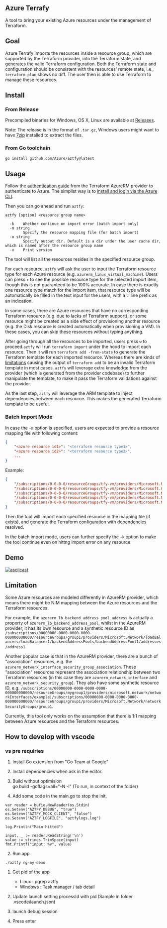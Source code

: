 ## Azure Terrafy

A tool to bring your existing Azure resources under the management of Terraform.

## Goal

Azure Terrafy imports the resources inside a resource group, which are supported by the Terraform provider, into the Terraform state, and generates the valid Terraform configuration. Both the Terraform state and configuration should be consistent with the resources' remote state, i.e., `terraform plan` shows no diff. The user then is able to use Terraform to manage these resources.

## Install

### From Release

Precompiled binaries for Windows, OS X, Linux are available at [Releases](https://github.com/Azure/aztfy/releases).

Note: The release is in the format of `.tar.gz`, Windows users might want to have [7zip](https://www.7-zip.org/download.html) installed to extract the files.

### From Go toolchain

```bash
go install github.com/Azure/aztfy@latest
```

## Usage

Follow the [authentication guide](https://registry.terraform.io/providers/hashicorp/azurerm/latest/docs#authenticating-to-azure) from the Terraform AzureRM provider to authenticate to Azure. The simplist way is to [install and login via the Azure CLI](https://registry.terraform.io/providers/hashicorp/azurerm/latest/docs/guides/azure_cli).

Then you can go ahead and run `aztfy`:

```shell
aztfy [option] <resource group name>

  -k    Whether continue on import error (batch import only)
  -m string
        Specify the resource mapping file (for batch import)
  -o string
        Specify output dir. Default is a dir under the user cache dir, which is named after the resource group name
  -v    Print version
```

The tool will list all the resources resides in the specified resource group.

For each resource, `aztfy` will ask the user to input the Terraform resource type for each Azure resource (e.g. `azurerm_linux_virtual_machine`). Users can press `r` to see the possible resource type for the selected import item, though this is not guaranteed to be 100% accurate. In case there is exactly one resource type match for the import item, that resource type will be automatically be filled in the text input for the users, with a 💡 line prefix as an indication.

In some cases, there are Azure resources that have no corresponding Terraform resource (e.g. due to lacks of Terraform support), or some resource might be created as a side effect of provisioning another resource (e.g. the Disk resource is created automatically when provisioning a VM). In these cases, you can skip these resources without typing anything.

After going through all the resources to be imported, users press `w` to proceed.`aztfy` will run `terraform import` under the hood to import each resource. Then it will run `terraform add -from-state` to generate the Terraform template for each imported resource. Whereas there are kinds of [limitations](https://github.com/apparentlymart/terrafy/blob/main/docs/quirks.md) causing the output of `terraform add` to be an invalid Terraform template in most cases. `aztfy` will leverage extra knowledge from the provider (which is generated from the provider codebase) to further manipulate the template, to make it pass the Terraform validations against the provider.

As the last step, `aztfy` will leverage the ARM template to inject dependencies between each resource. This makes the generated Terraform template to be useful.

### Batch Import Mode

In case the `-m` option is specified, users are expected to provide a resource mapping file with following content:

```json
{
    "<azure resource id1>": "<terraform resource type1>",
    "<azure resource id2>": "<terraform resource type2>",
    ...
}
```

Example:

```json
{
    "/subscriptions/0-0-0-0/resourceGroups/tfy-vm/providers/Microsoft.Network/virtualNetworks/example-network": "azurerm_virtual_network",
    "/subscriptions/0-0-0-0/resourceGroups/tfy-vm/providers/Microsoft.Compute/virtualMachines/example-machine": "azurerm_linux_virtual_machine",
    "/subscriptions/0-0-0-0/resourceGroups/tfy-vm/providers/Microsoft.Network/networkInterfaces/example-nic": "azurerm_network_interface",
    "/subscriptions/0-0-0-0/resourceGroups/tfy-vm/providers/Microsoft.Network/networkInterfaces/example-nic1": "azurerm_network_interface",
    "/subscriptions/0-0-0-0/resourceGroups/tfy-vm/providers/Microsoft.Network/virtualNetworks/example-network/subnets/internal": "azurerm_subnet"
}
```

Then the tool will import each specified resource in the mapping file (if exists), and generate the Terraform configuration with dependencies resolved.

In the batch import mode, users can further specify the `-k` option to make the tool continue even on hittng import error on any resource.

## Demo

[![asciicast](https://asciinema.org/a/jZU8De8Kok98zBVyMTtktDQnO.svg)](https://asciinema.org/a/jZU8De8Kok98zBVyMTtktDQnO)

## Limitation

Some Azure resources are modeled differently in AzureRM provider, which means there might be N:M mapping between the Azure resources and the Terraform resources.

For example, the `azurerm_lb_backend_address_pool_address` is actually a property of `azurerm_lb_backend_address_pool`, whilst in the AzureRM provider, it has its own resource and a synthetic resource ID as `/subscriptions/00000000-0000-0000-0000-000000000000/resourceGroups/group1/providers/Microsoft.Network/loadBalancers/loadBalancer1/backendAddressPools/backendAddressPool1/addresses/address1`.

Another popular case is that in the AzureRM provider, there are a bunch of "association" resources, e.g. the `azurerm_network_interface_security_group_association`. These "association" resources represent the association relationship between two Terraform resources (in this case they are `azurerm_network_interface` and `azurerm_network_security_group`). They also have some synthetic resource ID, e.g. `/subscriptions/00000000-0000-0000-0000-000000000000/resourceGroups/mygroup1/providers/microsoft.network/networkInterfaces/example|/subscriptions/00000000-0000-0000-0000-000000000000/resourceGroups/group1/providers/Microsoft.Network/networkSecurityGroups/group1`.

Currently, this tool only works on the assumption that there is 1:1 mapping between Azure resources and the Terraform resources.

## How to develop with vscode 

### vs pre requiries 
1. Install Go extension from "Go Team at Google"

1. Install dependencies when ask in the editor.

1. Build without optimision  
   go build -gcflags=all="-N -l"
  (To run, in context of the folder)

1. Add some code in the main.go to stop the init.

```
var reader = bufio.NewReader(os.Stdin)
os.Setenv("AZTFY_DEBUG", "true")
os.Setenv("AZTFY_MOCK_CLIENT", "false")
os.Setenv("AZTFY_LOGFILE", "aztfylogs.log")

log.Println("Main hitted")

input, _ := reader.ReadString('\n')
value := strings.TrimSpace(input)
fmt.Printf("input: %v", value)
```

2. Run app
```
./aztfy rg-my-demo
```

1. Get pid of the app
    - Linux : pgrep aztfy
    - Windows : Task manager / tab detail 

2. Update launch setting processId with pid 
   (Sample in folder .vscode\launch.json)

3. launch debug session

4. Press enter




